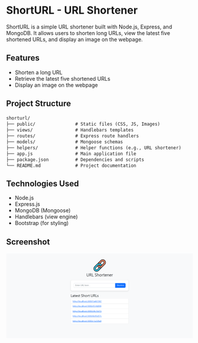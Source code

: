 # ShortURL - URL Shortener

ShortURL is a simple URL shortener built with Node.js, Express, and MongoDB. It allows users to shorten long URLs, view the latest five shortened URLs, and display an image on the webpage.

## Features

- Shorten a long URL
- Retrieve the latest five shortened URLs
- Display an image on the webpage


## Project Structure

```
shorturl/
├── public/               # Static files (CSS, JS, Images)
├── views/                # Handlebars templates
├── routes/               # Express route handlers
├── models/               # Mongoose schemas
├── helpers/              # Helper functions (e.g., URL shortener)
├── app.js                # Main application file
├── package.json          # Dependencies and scripts
└── README.md             # Project documentation
```

## Technologies Used

- Node.js
- Express.js
- MongoDB (Mongoose)
- Handlebars (view engine)
- Bootstrap (for styling)

## Screenshot
![MYIMAGES](./public/image/shortUrl.png)



